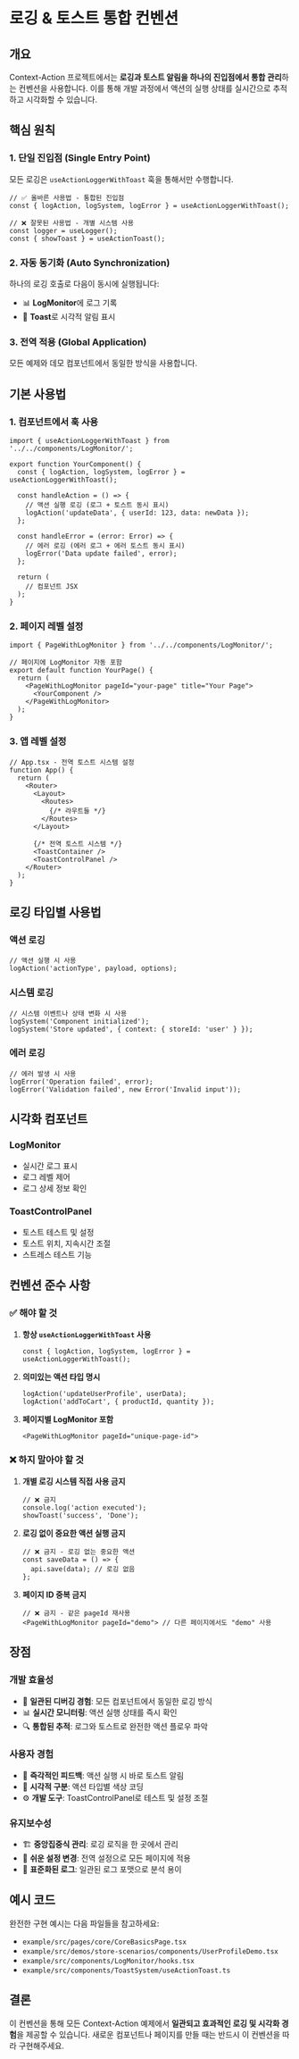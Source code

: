 # 로깅 & 토스트 통합 컨벤션

## 개요

Context-Action 프로젝트에서는 **로깅과 토스트 알림을 하나의 진입점에서 통합 관리**하는 컨벤션을 사용합니다. 이를 통해 개발 과정에서 액션의 실행 상태를 실시간으로 추적하고 시각화할 수 있습니다.

## 핵심 원칙

### 1. 단일 진입점 (Single Entry Point)
모든 로깅은 `useActionLoggerWithToast` 훅을 통해서만 수행합니다.

```tsx
// ✅ 올바른 사용법 - 통합된 진입점
const { logAction, logSystem, logError } = useActionLoggerWithToast();

// ❌ 잘못된 사용법 - 개별 시스템 사용
const logger = useLogger();
const { showToast } = useActionToast();
```

### 2. 자동 동기화 (Auto Synchronization)
하나의 로깅 호출로 다음이 동시에 실행됩니다:
- 📊 **LogMonitor**에 로그 기록
- 🍞 **Toast**로 시각적 알림 표시

### 3. 전역 적용 (Global Application)
모든 예제와 데모 컴포넌트에서 동일한 방식을 사용합니다.

## 기본 사용법

### 1. 컴포넌트에서 훅 사용

```tsx
import { useActionLoggerWithToast } from '../../components/LogMonitor/';

export function YourComponent() {
  const { logAction, logSystem, logError } = useActionLoggerWithToast();
  
  const handleAction = () => {
    // 액션 실행 로깅 (로그 + 토스트 동시 표시)
    logAction('updateData', { userId: 123, data: newData });
  };
  
  const handleError = (error: Error) => {
    // 에러 로깅 (에러 로그 + 에러 토스트 동시 표시)
    logError('Data update failed', error);
  };
  
  return (
    // 컴포넌트 JSX
  );
}
```

### 2. 페이지 레벨 설정

```tsx
import { PageWithLogMonitor } from '../../components/LogMonitor/';

// 페이지에 LogMonitor 자동 포함
export default function YourPage() {
  return (
    <PageWithLogMonitor pageId="your-page" title="Your Page">
      <YourComponent />
    </PageWithLogMonitor>
  );
}
```

### 3. 앱 레벨 설정

```tsx
// App.tsx - 전역 토스트 시스템 설정
function App() {
  return (
    <Router>
      <Layout>
        <Routes>
          {/* 라우트들 */}
        </Routes>
      </Layout>
      
      {/* 전역 토스트 시스템 */}
      <ToastContainer />
      <ToastControlPanel />
    </Router>
  );
}
```

## 로깅 타입별 사용법

### 액션 로깅
```tsx
// 액션 실행 시 사용
logAction('actionType', payload, options);
```

### 시스템 로깅
```tsx
// 시스템 이벤트나 상태 변화 시 사용
logSystem('Component initialized');
logSystem('Store updated', { context: { storeId: 'user' } });
```

### 에러 로깅
```tsx
// 에러 발생 시 사용
logError('Operation failed', error);
logError('Validation failed', new Error('Invalid input'));
```

## 시각화 컴포넌트

### LogMonitor
- 실시간 로그 표시
- 로그 레벨 제어
- 로그 상세 정보 확인

### ToastControlPanel
- 토스트 테스트 및 설정
- 토스트 위치, 지속시간 조절
- 스트레스 테스트 기능

## 컨벤션 준수 사항

### ✅ 해야 할 것

1. **항상 `useActionLoggerWithToast` 사용**
   ```tsx
   const { logAction, logSystem, logError } = useActionLoggerWithToast();
   ```

2. **의미있는 액션 타입 명시**
   ```tsx
   logAction('updateUserProfile', userData);
   logAction('addToCart', { productId, quantity });
   ```

3. **페이지별 LogMonitor 포함**
   ```tsx
   <PageWithLogMonitor pageId="unique-page-id">
   ```

### ❌ 하지 말아야 할 것

1. **개별 로깅 시스템 직접 사용 금지**
   ```tsx
   // ❌ 금지
   console.log('action executed');
   showToast('success', 'Done');
   ```

2. **로깅 없이 중요한 액션 실행 금지**
   ```tsx
   // ❌ 금지 - 로깅 없는 중요한 액션
   const saveData = () => {
     api.save(data); // 로깅 없음
   };
   ```

3. **페이지 ID 중복 금지**
   ```tsx
   // ❌ 금지 - 같은 pageId 재사용
   <PageWithLogMonitor pageId="demo"> // 다른 페이지에서도 "demo" 사용
   ```

## 장점

### 개발 효율성
- 🎯 **일관된 디버깅 경험**: 모든 컴포넌트에서 동일한 로깅 방식
- 📊 **실시간 모니터링**: 액션 실행 상태를 즉시 확인
- 🔍 **통합된 추적**: 로그와 토스트로 완전한 액션 플로우 파악

### 사용자 경험
- 🍞 **즉각적인 피드백**: 액션 실행 시 바로 토스트 알림
- 🎨 **시각적 구분**: 액션 타입별 색상 코딩
- ⚙️ **개발 도구**: ToastControlPanel로 테스트 및 설정 조절

### 유지보수성
- 🏗️ **중앙집중식 관리**: 로깅 로직을 한 곳에서 관리
- 🔧 **쉬운 설정 변경**: 전역 설정으로 모든 페이지에 적용
- 📝 **표준화된 로그**: 일관된 로그 포맷으로 분석 용이

## 예시 코드

완전한 구현 예시는 다음 파일들을 참고하세요:

- `example/src/pages/core/CoreBasicsPage.tsx`
- `example/src/demos/store-scenarios/components/UserProfileDemo.tsx`
- `example/src/components/LogMonitor/hooks.tsx`
- `example/src/components/ToastSystem/useActionToast.ts`

## 결론

이 컨벤션을 통해 모든 Context-Action 예제에서 **일관되고 효과적인 로깅 및 시각화 경험**을 제공할 수 있습니다. 새로운 컴포넌트나 페이지를 만들 때는 반드시 이 컨벤션을 따라 구현해주세요.